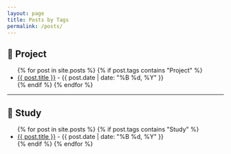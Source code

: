 ```yaml
---
layout: page
title: Posts by Tags
permalink: /posts/
---
```


<!-- Project Section -->
<div class="tag-section">
  <h2 class="tag-title">
    <span class="tag-icon">🚀</span> Project
  </h2>
  <ul class="post-list">
    {% for post in site.posts %}
      {% if post.tags contains "Project" %}
        <li>
          <a href="{{ post.url }}">{{ post.title }}</a> - {{ post.date | date: "%B %d, %Y" }}
        </li>
      {% endif %}
    {% endfor %}
  </ul>
</div>

---

<!-- Study Section -->
<div class="tag-section">
  <h2 class="tag-title">
    <span class="tag-icon">📘</span> Study
  </h2>
  <ul class="post-list">
    {% for post in site.posts %}
      {% if post.tags contains "Study" %}
        <li>
          <a href="{{ post.url }}">{{ post.title }}</a> - {{ post.date | date: "%B %d, %Y" }}
        </li>
      {% endif %}
    {% endfor %}
  </ul>
</div>


